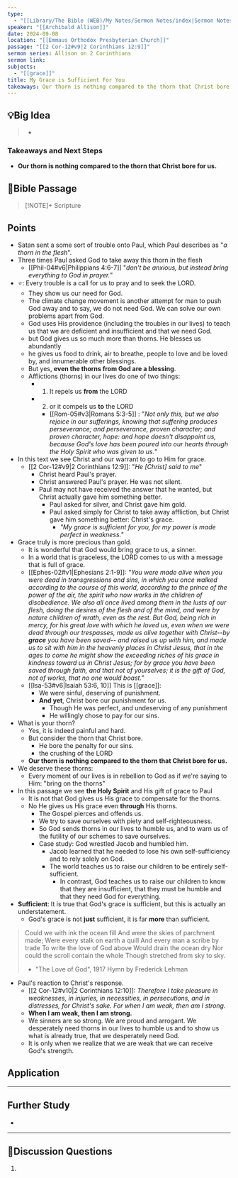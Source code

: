 ```yaml
---
type:
  - "[[Library/The Bible (WEB)/My Notes/Sermon Notes/index|Sermon Notes]]"
speaker: "[[Archibald Allison]]"
date: 2024-09-08
location: "[[Emmaus Orthodox Presbyterian Church]]"
passage: "[[2 Cor-12#v9|2 Corinthians 12:9]]"
sermon series: Allison on 2 Corinthians
sermon link: 
subjects:
  - "[[grace]]"
title: My Grace is Sufficient For You
takeaways: Our thorn is nothing compared to the thorn that Christ bore for us.
---
```



## 💡Big Idea
>- 

### Takeaways and Next Steps
- **Our thorn is nothing compared to the thorn that Christ bore for us.** 


## 📖Bible Passage
>[!NOTE]+ Scripture
>

## Points

- Satan sent a some sort of trouble onto Paul, which Paul describes as "*a thorn in the flesh*". 
- Three times Paul asked God to take away this thorn in the flesh
	- [[Phil-04#v6|Philippians 4:6-7]] "*don't be anxious, but instead bring everything to God in prayer.*"
- ⭐: Every trouble is a call for us to pray and to seek the LORD. 
	- They show us our need for God. 
	- The climate change movement is another attempt for man to push God away and to say, we do not need God. We can solve our own problems apart from God. 
	- God uses His providence (including the troubles in our lives) to teach us that we are deficient and insufficient and that we need God. 
	- but God gives us so much more than thorns. He blesses us abundantly
	- he gives us food to drink, air to breathe, people to love and be loved by, and innumerable other blessings. 
	- But yes, **even the thorns from God are a blessing**.
	- Afflictions (thorns) in our lives do one of two things: 
		- 1. It repels us **from** the LORD
		- 2. or it compels us **to** the LORD
			- [[Rom-05#v3|Romans 5:3-5]] : "*Not only this, but we also rejoice in our sufferings, knowing that suffering produces perseverance; and perseverance, proven character; and proven character, hope: and hope doesn't disappoint us, because God's love has been poured into our hearts through the Holy Spirit who was given to us.*" 
- In this text we see Christ and our warrant to go to Him for grace. 
	- [[2 Cor-12#v9|2 Corinthians 12:9]]: "*He [Christ] said to me*"
		- Christ heard Paul's prayer. 
		- Christ answered Paul's prayer. He was not silent. 
		- Paul may not have received the answer that he wanted, but Christ actually gave him something better. 
			- Paul asked for silver, and Christ gave him gold. 
			- Paul asked simply for Christ to take away affliction, but Christ gave him something better: Christ's grace. 
				- *"My grace is sufficient for you, for my power is made perfect in weakness."* 
- Grace truly is more precious than gold. 
	- It is wonderful that God would bring grace to us, a sinner. 
	- In a world that is graceless, the LORD comes to us with a message that is full of grace. 
	- [[Ephes-02#v1|Ephesians 2:1-9]]: *"You were made alive when you were dead in transgressions and sins, in which you once walked according to the course of this world, according to the prince of the power of the air, the spirit who now works in the children of disobedience. We also all once lived among them in the lusts of our flesh, doing the desires of the flesh and of the mind, and were by nature children of wrath, even as the rest. But God, being rich in mercy, for his great love with which he loved us, even when we were dead through our trespasses, made us alive together with Christ--by **grace** you have been saved-- and raised us up with him, and made us to sit with him in the heavenly places in Christ Jesus, that in the ages to come he might show the exceeding riches of his grace in kindness toward us in Christ Jesus; for by grace you have been saved through faith, and that not of yourselves; it is the gift of God, not of works, that no one would boast."* 
	- [[Isa-53#v6|Isaiah 53:6, 10]] This is [[grace]]: 
		- We were sinful, deserving of punishment. 
		- **And yet**, Christ bore our punishment for us. 
			- Though He was perfect, and undeserving of any punishment
			- He willingly chose to pay for our sins. 
- What is your thorn? 
	- Yes, it is indeed painful and hard. 
	- But consider the thorn that Christ bore. 
		- He bore the penalty for our sins. 
		- the crushing of the LORD
	- **Our thorn is nothing compared to the thorn that Christ bore for us.** 
- We deserve these thorns: 
	- Every moment of our lives is in rebellion to God as if we're saying to Him: "bring on the thorns"
- In this passage we see **the Holy Spirit** and His gift of grace to Paul
	- It is not that God gives us His grace to compensate for the thorns. 
	- No He gives us His grace even **through** His thorns. 
		- The Gospel pierces and offends us. 
		- We try to save ourselves with piety and self-righteousness. 
		- So God sends thorns in our lives to humble us, and to warn us of the futility of our schemes to save ourselves. 
		- Case study: God wrestled Jacob and humbled him. 
			- Jacob learned that he needed to lose his own self-sufficiency and to rely solely on God. 
			- The world teaches us to raise our children to be entirely self-sufficient. 
				- In contrast, God teaches us to raise our children to know that they are insufficient, that they must be humble and that they need God for everything. 
- **Sufficient**: It is true that God's grace is sufficient, but this is actually an understatement. 
	- God's grace is not **just** sufficient, it is far **more** than sufficient. 

>Could we with ink the ocean fill
>And were the skies of parchment made;
>Were every stalk on earth a quill
>And every man a scribe by trade
>To write the love of God above
>Would drain the ocean dry
>Nor could the scroll contain the whole
>Though stretched from sky to sky.
>- "The Love of God", 1917 Hymn by Frederick Lehman

- Paul's reaction to Christ's response. 
	- [[2 Cor-12#v10|2 Corinthians 12:10]]: *Therefore I take pleasure in weaknesses, in injuries, in necessities, in persecutions, and in distresses, for Christ's sake. For when I am weak, then am I strong.*
	- **When I am weak, then I am strong.**
	- We sinners are so strong. We are proud and arrogant. We desperately need thorns in our lives to humble us and to show us what is already true, that we desperately need God. 
	- It is only when we realize that we are weak that we can receive God's strength. 
## Application

---
## Further Study
- 

---
## 💬Discussion Questions

1. 